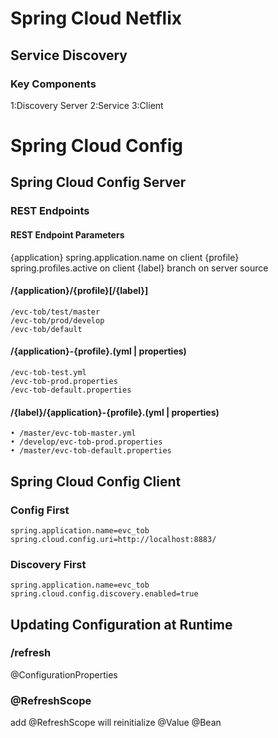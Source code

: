 # Spring Cloud Netflix
## Service Discovery

### Key Components
1:Discovery Server 
2:Service 
3:Client

# Spring Cloud Config
## Spring Cloud Config Server
### REST Endpoints

#### REST Endpoint Parameters
{application} spring.application.name on client
{profile} spring.profiles.active on client
{label} branch on server source

#### /{application}/{profile}[/{label}]
```
/evc-tob/test/master 
/evc-tob/prod/develop
/evc-tob/default
```

#### /{application}-{profile}.(yml | properties)
```
/evc-tob-test.yml
/evc-tob-prod.properties
/evc-tob-default.properties

```
#### /{label}/{application}-{profile}.(yml | properties)
```
• /master/evc-tob-master.yml
• /develop/evc-tob-prod.properties
• /master/evc-tob-default.properties

```

## Spring Cloud Config Client

### Config First
```
spring.application.name=evc_tob
spring.cloud.config.uri=http://localhost:8883/
```

### Discovery First
```
spring.application.name=evc_tob 
spring.cloud.config.discovery.enabled=true
```

## Updating Configuration at Runtime

### /refresh
@ConfigurationProperties

### @RefreshScope
add @RefreshScope will reinitialize @Value @Bean
